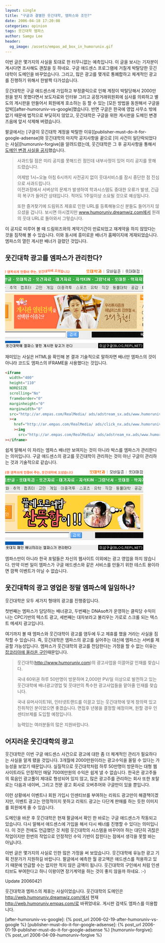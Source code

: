 ```yaml
---
layout: single
title: "구글과 결별한 웃긴대학, 엠파스와 조인?"
date: 2006-04-18 17:20:08
categories: opinion
tags: 웃긴대학 엠파스
author: Samgu Lee
header:
  og_image: /assets/empas_ad_box_in_humoruniv.gif
---
```


이번 글은 몇가지의 사실을 토대로 한 터무니없는 예측입니다. 이 글을 보시는 기자분이 계시다면 조사해도 괜찮을 듯 하네요. 구글 애드센스 프로그램에 거칠게 박탈당한 웃긴대학이 도메인을 바꾸었습니다. 그리고, 많은 광고를 몇개로 통폐합하고 체계적인 광고를 진행하기 위해서 한발짝 다가섰습니다.

웃긴대학은 구글 애드센스에 가입하고 부정클릭으로 인해 계정이 박탈당해서 2000만원을 받지 못했다면서 보도자료와 인터뷰 그리고 공정거래위원회에 심사를 의뢰하고 별도의 게시판을 만들어서 회원에게 호소하는 등 할 수 있는 [모든 방법을 동원해서 구글을 압박][after-humoruniv-vs-google]했습니다. 반면 구글은 한국에 영업 사무소 밖에 없기 때문에 법적으로 부딪히지 않았고, 웃긴대학은 구글을 위한 게시판을 도메인 변경 즈음에 앞서 삭제해 버렸습니다.

팔글에서는 [구글이 웃긴대학 계정을 박탈한 이유][publisher-must-do-it-for-google-adsense]와 웃긴대학의 마지막 공지사항을 끝으로 [이 사건이 일단락되었다는 사실][humoruniv-forgive]을 알려드렸는데, 웃긴대학은 그 후 공지사항을 통해서 [도메인 변경 사실을 공지](http://web.humoruniv.com/board/humor/read.html?table=notice&number=420)했습니다.

> 사과드릴 점은 미리 공지를 못해드린 점인데 내부사정이 있어 미리 공지를 못해드렸습니다.
>
> 어제밤 1시~오늘 아침 6시까지 사전공지 없이 웃대서비스를 잠시 중단한 점 진심으로 사과드립니다.  
> 이전과정에서 서버상의 문제가 발생하여 학과시스템도 중대한 오류가 발생, 긴급히 복구가 들어간 상태입니다. 적어도 1주일이상 소요될 것으로 예상됩니다.
>
> 또한 즐겨찾기에 드림위즈 제휴로 인한 URL를 등록해놓으신 분들도 들어가지 않으셨을 겁니다. 보시면 아시겠지만 www.humoruniv.dreamwiz.com에서 원래의 웃대 URL로 돌아와서 그렇습니다.

이 공지로 미루어 볼 때 드림위즈와의 계약기간이 만료되었고 재계약을 하지 않았다는 것을 짐작해 볼 수 있습니다. 이와 동시에 흥미로운 배너가 홈페이지에 게재되었습니다. 엠파스의 열린 게시판 배너가 걸렸던 것입니다.

## 웃긴대학 광고를 엠파스가 관리한다?

![웃긴대학에 엠파스 광고](/assets/empas_ad_in_humoruniv.gif)

재미있는 사실은 HTML을 확인해 본 결과 기술적으로 말하자면 배너만 엠파스의 것이 아니라 코드도 엠파스의 IFRAME을 사용했다는 것입니다.

```html
<iframe
  width="400"
  height="110"
  NORESIZE
  scrolling="No"
  frameborder="0"
  marginheight="0"
  marginwidth="0"
  src="http://ar.empas.com/RealMedia/ ads/adstream_sx.ads/www.humoruniv.com/v1@x02"
  ><a
    href="http://ar.empas.com/RealMedia/ ads/click_nx.ads/www.humoruniv.com/v1@x02"
    ><img
      src="http://ar.empas.com/RealMedia/ ads/adstream_nx.ads/www.humoruniv.com/v1@x02" /></a
></iframe>
```

쉽게 말해서 이 자리는 엠파스 배너만 보여지는 것이 아니라 박스를 엠파스가 관리한다는 의미입니다. 구글 애드센스의 광고를 웃긴대학이 관리하는 것이 아닌 구글이 관리하는 것과 기술적으로 같습니다.

![웃긴대학 광고는 엠파스가 관리](/assets/empas_ad_box_in_humoruniv.gif)

엠파스만이 아니라 한국 포털들은 자신의 웹사이트 이외에는 광고 영업을 하지 않습니다. 만약 이번 일이 엠파스가 구글 애드센스와 같은 서비스를 만들기 위한 테스트 용이라면 깜짝 이벤트가 아닐 수 없습니다.

## 웃긴대학의 광고 영업은 정말 엠파스에 일임하나?

웃긴대학은 모두 세가지 형태의 광고를 진행중입니다.

첫번째는 엠파스가 담당하는 배너광고, 두번째는 DNAsoft가 운영하는 클릭당 수익이 나는 CPC기반의 텍스트 광고, 세번째는 대자보라고 불리우는 가로로 스크롤 되는 텍스트 메세지 광고입니다.

여기까지 볼 때 엠파스와 웃긴대학이 광고를 염두에 두고 제휴를 했을 거라는 사실을 짐작할 수 있습니다. 즉, 웃긴대학은 엠파스의 광고를 실어주는 대신에 엠파스는 서버를 제공할 가능성입니다. 엠파스가 웃긴대학의 광고를 전담한다는 가정을 할 수 없는 이유는 [잡코리아에 올라온 구인](http://www.jobkorea.co.kr/List_GI/GIB_Read.asp?GI_No=2766843)때문입니다.

> 웃긴대학(http://www.humoruniv.com)의 광고사업을 이끌어갈 인재를 찾습니다.
>
> 국내 60위권 하루 50만명이 방문하며 2,000만 PV/일 이상으로 발전하고 있는 웃긴대학에 배너광고영업 및 웃대만의 특수한 광고사업들을 맡아줄 인재를 찾습니다.
>
> 국내 유머사이트1위, 인터넷트랜드를 이끌고 있는 웃긴대학에 맞게 창의력 있고 진취적인 분이었으면 좋겠습니다.
> 면접후 년봉을 결정할 예정이며, 원할 경우 인센티브제를 도입할 예정입니다.
>
> 능력있는 여러분들의 많은 지원바랍니다.

## 어지러운 웃긴대학의 광고

웃긴대학은 이번 구글 애드센스 사건으로 광고에 대한 좀 더 체계적인 관리가 필요하다는 사실을 알게 됐을 것입니다. 3개월에 2000만원이라는 광고수익을 올릴 수 있다는 가능성을 보았기 때문입니다. 실질적으로 웃긴대학처럼 하루 50만명이 방문하는 대형 웹사이트라도 안정적인 매달 700여만원의 수익은 쉽게 낼 수 없습니다. 한국은 광고주들의 묶음인 광고풀이 제대로 형성되어 있지 않고, 많은 광고주를 관리하는 회사 또한 포탈로는 다음과 네이버, 그리고 전문 광고 회사로 오버추어와 구글만이 있을 뿐입니다.

이런 상황에서 이벤트나 회원 가입시 인센티브를 부여하는 리워드 광고만이 해결책이겠지만, 이벤트 광고는 안정적이지 못하고 리워드 광고는 다단계 판매를 하는 듯한 이미지를 회원에게 줄 수 있습니다.

도메인을 바꾼 후 웃긴대학은 현재 팔글에서 확인 한 바로는 구글 애드센스가 작동되고 있습니다. 다시 말해서 애드센스에 가입을 해서 다시 배너를 진행할 수 있다는 의미입니다. 이 것은 전에도 언급했던 것 처럼 웃긴대학의 시스템을 바꾸어야 하는 대단히 귀찮은 작업이지만 한번의 작업으로 안정적인 수익 기반이 잡힌다는 점에서 생각을 못할 바는 아닙니다.

이번 글은 몇가지의 사실로 인한 많은 가정을 써 보았습니다. 웃긴대학에 유능한 광고 기획 전문가가 지원하길 바랍니다. 팔글에서 예측한 월 광고액은 애드센스를 적용하고 있기 때문에 언급할 수는 없지만 적지 않은 금액이 됩니다. 웃긴대학의 구인에서 처럼 인센티브도 부여한다고 하니 이왕이면 장기계약을 하는 것이 좋지 않을까 하네요. :-)

Update 20060421

웃긴대학과 엠파스의 제휴는 사실이었습니다. 웃긴대학의 도메인은 http://web.humoruniv.dreamwiz.com/에서 현재 http://web.humoruniv.empas.com/로 바뀌었네요. 게시판 검색도 엠파스를 이용합니다.

[after-humoruniv-vs-google]: {% post_url 2006-02-19-after-humoruniv-vs-google %}
[publisher-must-do-it-for-google-adsense]: {% post_url 2006-01-19-publisher-must-do-it-for-google-adsense %}
[humoruniv-forgive]: {% post_url 2006-04-09-humoruniv-forgive %}
